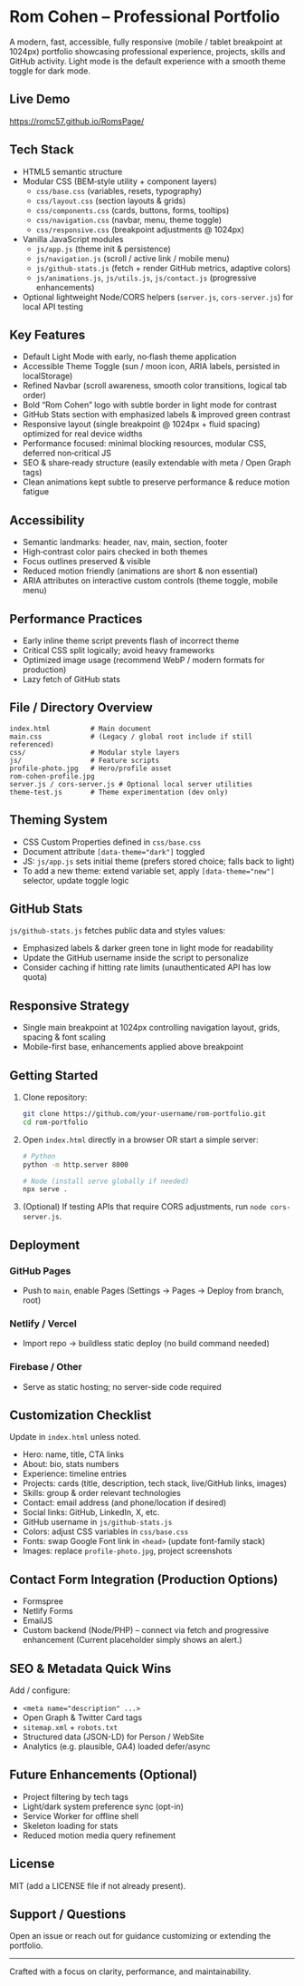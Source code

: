 # Rom Cohen – Professional Portfolio

A modern, fast, accessible, fully responsive (mobile / tablet breakpoint at 1024px) portfolio showcasing professional experience, projects, skills and GitHub activity. Light mode is the default experience with a smooth theme toggle for dark mode.

## Live Demo
https://romc57.github.io/RomsPage/

## Tech Stack
- HTML5 semantic structure
- Modular CSS (BEM‑style utility + component layers)
  - `css/base.css` (variables, resets, typography)
  - `css/layout.css` (section layouts & grids)
  - `css/components.css` (cards, buttons, forms, tooltips)
  - `css/navigation.css` (navbar, menu, theme toggle)
  - `css/responsive.css` (breakpoint adjustments @ 1024px)
- Vanilla JavaScript modules
  - `js/app.js` (theme init & persistence)
  - `js/navigation.js` (scroll / active link / mobile menu)
  - `js/github-stats.js` (fetch + render GitHub metrics, adaptive colors)
  - `js/animations.js`, `js/utils.js`, `js/contact.js` (progressive enhancements)
- Optional lightweight Node/CORS helpers (`server.js`, `cors-server.js`) for local API testing

## Key Features
- Default Light Mode with early, no‑flash theme application
- Accessible Theme Toggle (sun / moon icon, ARIA labels, persisted in localStorage)
- Refined Navbar (scroll awareness, smooth color transitions, logical tab order)
- Bold “Rom Cohen” logo with subtle border in light mode for contrast
- GitHub Stats section with emphasized labels & improved green contrast
- Responsive layout (single breakpoint @ 1024px + fluid spacing) optimized for real device widths
- Performance focused: minimal blocking resources, modular CSS, deferred non‑critical JS
- SEO & share‑ready structure (easily extendable with meta / Open Graph tags)
- Clean animations kept subtle to preserve performance & reduce motion fatigue

## Accessibility
- Semantic landmarks: header, nav, main, section, footer
- High‑contrast color pairs checked in both themes
- Focus outlines preserved & visible
- Reduced motion friendly (animations are short & non essential)
- ARIA attributes on interactive custom controls (theme toggle, mobile menu)

## Performance Practices
- Early inline theme script prevents flash of incorrect theme
- Critical CSS split logically; avoid heavy frameworks
- Optimized image usage (recommend WebP / modern formats for production)
- Lazy fetch of GitHub stats

## File / Directory Overview
```
index.html          # Main document
main.css            # (Legacy / global root include if still referenced)
css/                # Modular style layers
js/                 # Feature scripts
profile-photo.jpg   # Hero/profile asset
rom-cohen-profile.jpg
server.js / cors-server.js # Optional local server utilities
theme-test.js       # Theme experimentation (dev only)
```

## Theming System
- CSS Custom Properties defined in `css/base.css`
- Document attribute `[data-theme="dark"]` toggled
- JS: `js/app.js` sets initial theme (prefers stored choice; falls back to light)
- To add a new theme: extend variable set, apply `[data-theme="new"]` selector, update toggle logic

## GitHub Stats
`js/github-stats.js` fetches public data and styles values:
- Emphasized labels & darker green tone in light mode for readability
- Update the GitHub username inside the script to personalize
- Consider caching if hitting rate limits (unauthenticated API has low quota)

## Responsive Strategy
- Single main breakpoint at 1024px controlling navigation layout, grids, spacing & font scaling
- Mobile-first base, enhancements applied above breakpoint

## Getting Started
1. Clone repository:
   ```bash
   git clone https://github.com/your-username/rom-portfolio.git
   cd rom-portfolio
   ```
2. Open `index.html` directly in a browser OR start a simple server:
   ```bash
   # Python
   python -m http.server 8000

   # Node (install serve globally if needed)
   npx serve .
   ```
3. (Optional) If testing APIs that require CORS adjustments, run `node cors-server.js`.

## Deployment
### GitHub Pages
- Push to `main`, enable Pages (Settings → Pages → Deploy from branch, root)
### Netlify / Vercel
- Import repo → buildless static deploy (no build command needed)
### Firebase / Other
- Serve as static hosting; no server-side code required

## Customization Checklist
Update in `index.html` unless noted.
- Hero: name, title, CTA links
- About: bio, stats numbers
- Experience: timeline entries
- Projects: cards (title, description, tech stack, live/GitHub links, images)
- Skills: group & order relevant technologies
- Contact: email address (and phone/location if desired)
- Social links: GitHub, LinkedIn, X, etc.
- GitHub username in `js/github-stats.js`
- Colors: adjust CSS variables in `css/base.css`
- Fonts: swap Google Font link in `<head>` (update font-family stack)
- Images: replace `profile-photo.jpg`, project screenshots

## Contact Form Integration (Production Options)
- Formspree
- Netlify Forms
- EmailJS
- Custom backend (Node/PHP) – connect via fetch and progressive enhancement
(Current placeholder simply shows an alert.)

## SEO & Metadata Quick Wins
Add / configure:
- `<meta name="description" ...>`
- Open Graph & Twitter Card tags
- `sitemap.xml` + `robots.txt`
- Structured data (JSON-LD) for Person / WebSite
- Analytics (e.g. plausible, GA4) loaded defer/async

## Future Enhancements (Optional)
- Project filtering by tech tags
- Light/dark system preference sync (opt-in)
- Service Worker for offline shell
- Skeleton loading for stats
- Reduced motion media query refinement

## License
MIT (add a LICENSE file if not already present).

## Support / Questions
Open an issue or reach out for guidance customizing or extending the portfolio.

---
Crafted with a focus on clarity, performance, and maintainability.
